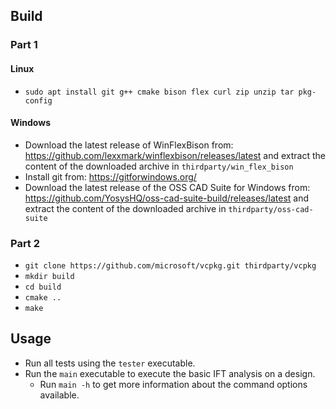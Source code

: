 
## Build
### Part 1
#### Linux
* `sudo apt install git g++ cmake bison flex curl zip unzip tar pkg-config`

#### Windows
* Download the latest release of WinFlexBison from: https://github.com/lexxmark/winflexbison/releases/latest and extract the content of the downloaded archive in `thirdparty/win_flex_bison`
* Install git from: https://gitforwindows.org/
* Download the latest release of the OSS CAD Suite for Windows from: https://github.com/YosysHQ/oss-cad-suite-build/releases/latest and extract the content of the downloaded archive in `thirdparty/oss-cad-suite`

### Part 2
* `git clone https://github.com/microsoft/vcpkg.git thirdparty/vcpkg`
* `mkdir build`
* `cd build`
* `cmake ..`
* `make`

## Usage

* Run all tests using the `tester` executable.
* Run the `main` executable to execute the basic IFT analysis on a design.
  * Run `main -h` to get more information about the command options available.
